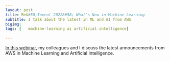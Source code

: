 ```yaml
---
layout: post
title: Re&#58;Invent 2022&#58; What's New in Machine Learning 
subtitle: I talk about the latest in ML and AI from AWS
bigimg:
tags: [   machine-learning ai artificial-intelligence]

---
```


[In this webinar](https://youtube.com/playlist?list=PLEBxNMZ7Mu38caHMHW5M4d1ZkiyH_Ng6X), my colleagues and I 
discuss the latest announcements from AWS in Machine Learning
and Artificial Intelligence.



